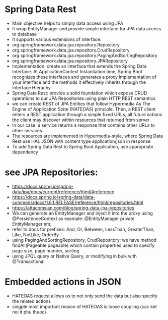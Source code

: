 # Spring Data Rest
- Main objective helps to simply data access using JPA
- It wrap EntityManager and provide simple interface for JPA data access to database
- It supports various extensions of interface:
- org.springframework.data.jpa.repository.Repository
- org.springframework.data.jpa.repository.CrudRepository
- org.springframework.data.jpa.repository.PagingAndSortingRepository
- org.springframework.data.jpa.repository.JPARepository
- Implementation: create an interface that extends the Spring Data Interface. At ApplicationContext Instantiation time, Spring Boot recognizes these interfaces and generates a proxy implementation of your interface and the methods it effectively inherits through the Interface Hierachy
- Spring Data Rest: provide a solid foundation which expose CRUD operations to our JPA Repositories using plain HTTP REST semantics
- we can create REST of JPA Entities that follow Hypermedia As The Engine of Application State (HATEOAS) principle. Then, a REST client enters a REST application through a simple fixed URLs, all future actions the client may discover within resources that returned from server
- In our case: a service returns a response that contains other URLs to other services.
- The resources are implemented in Hypermedia-style, where Spring Data Rest use HAL JSON with content type application/json in response
- To add Spring Data Rest to Spring Boot Application, use appropriate dependency

# see JPA Repositories: 
- https://docs.spring.io/spring-data/jpa/docs/current/reference/html/#reference
- https://docs.spring.io/spring-data/data-commons/docs/1.6.1.RELEASE/reference/html/repositories.html
- https://attacomsian.com/blog/spring-data-jpa-repositories
- We can generate an EntityManager and inject it into the proxy using @PersistenceContext as example: @EntityManager private EntityManager em;
- refer to docs for prefixes: And, Or, Between, LessThan, GreaterThan, Like, NotLike, OrderBy ...
- using PagingAndSortingRepository, CrudRepository: we have method findAll(Pageable pageable) which contain properties used to specify page size, page number, sorting
- using JPQL query or Native Query, or modifying in bulk with @Transactional

# Embedded actions in JSON
- HATEOAS request allows us to not only send the data but also specify the related actions
- singple most important reason of HATEOAS is loose coupling (cac ket noi it phu thuoc)